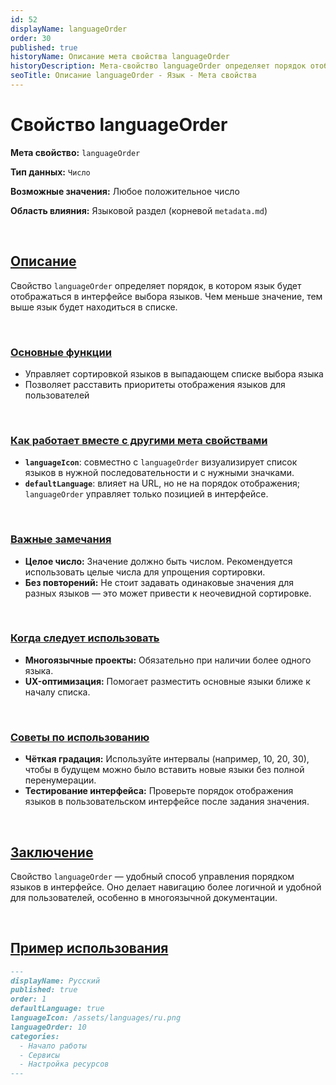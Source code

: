 ```yaml
---
id: 52
displayName: languageOrder
order: 30
published: true
historyName: Описание мета свойства languageOrder
historyDescription: Мета-свойство languageOrder определяет порядок отображения языка в списке выбора языка.
seoTitle: Описание languageOrder - Язык - Мета свойства
---
```


# Свойство languageOrder

**Мета свойство:** `languageOrder`

**Тип данных:** `Число`

**Возможные значения:** Любое положительное число

**Область влияния:** Языковой раздел (корневой `metadata.md`)

<br/>

## [Описание](description)

Свойство `languageOrder` определяет порядок, в котором язык будет отображаться в интерфейсе выбора языков.
Чем меньше значение, тем выше язык будет находиться в списке.

<br/>

### [Основные функции](basic-functions)

- Управляет сортировкой языков в выпадающем списке выбора языка
- Позволяет расставить приоритеты отображения языков для пользователей

<br/>

### [Как работает вместе с другими мета свойствами](with-other-properties)

- **`languageIcon`**: совместно с `languageOrder` визуализирует список языков в нужной последовательности и с нужными значками.
- **`defaultLanguage`**: влияет на URL, но не на порядок отображения; `languageOrder` управляет только позицией в интерфейсе.

<br/>

### [Важные замечания](notes)

- **Целое число:** Значение должно быть числом. Рекомендуется использовать целые числа для упрощения сортировки.
- **Без повторений:** Не стоит задавать одинаковые значения для разных языков — это может привести к неочевидной сортировке.

<br/>

### [Когда следует использовать](when-to-use)

- **Многоязычные проекты:** Обязательно при наличии более одного языка.
- **UX-оптимизация:** Помогает разместить основные языки ближе к началу списка.

<br/>

### [Советы по использованию](advice)

- **Чёткая градация:** Используйте интервалы (например, 10, 20, 30), чтобы в будущем можно было вставить новые языки без полной перенумерации.
- **Тестирование интерфейса:** Проверьте порядок отображения языков в пользовательском интерфейсе после задания значения.

<br/>

## [Заключение](conclusion)

Свойство `languageOrder` — удобный способ управления порядком языков в интерфейсе. Оно делает навигацию более логичной
и удобной для пользователей, особенно в многоязычной документации.

<br/>

## [Пример использования](examples)

```md
---
displayName: Русский
published: true
order: 1
defaultLanguage: true
languageIcon: /assets/languages/ru.png
languageOrder: 10
categories:
  - Начало работы
  - Сервисы
  - Настройка ресурсов
---
```
